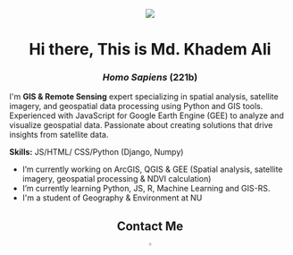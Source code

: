 <p align='center'> <img src= "https://www.wkcgroup.com/wp-content/uploads/2021/02/Maxar.jpg" </p>
<h1 align="center">Hi there, This is Md. Khadem Ali</h1>
<h3 align="center"><i>Homo Sapiens</i> <b> (221b)</b></h3>

I'm **GIS & Remote Sensing** expert specializing in spatial analysis, satellite imagery, and geospatial data processing using Python and GIS tools. Experienced with JavaScript for Google Earth Engine (GEE) to analyze and visualize geospatial data. Passionate about creating solutions that drive insights from satellite data.

**Skills:** JS/HTML/ CSS/Python (Django, Numpy)

- I’m currently working on ArcGIS, QGIS & GEE (Spatial analysis, satellite imagery, geospatial processing & NDVI calculation)
- I’m currently learning Python, JS, R, Machine Learning and GIS-RS.
- I'm a student of Geography & Environment at NU

<h2 align="center">Contact Me</h2>
<p align='center'>
<a href="https://bd.linkedin.com/in/mdkhademali" target="blank"><img align="center" src="https://img.icons8.com/color/48/000000/linkedin.png" width="3.5%" /></a>

